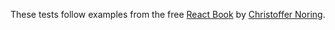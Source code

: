These tests follow examples from the free [React Book](https://softchris.github.io/books/react) by [Christoffer Noring](https://twitter.com/chris_noring).
